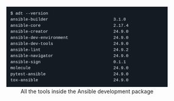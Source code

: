 <!-- markdownlint-disable MD033 MD041 MD013-->

<figure align="center">
  <img src="all-adt-components.png" alt="image missing" />
  <figcaption>All the tools inside the Ansible development package</figcaption>
</figure>
